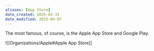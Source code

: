 ```yaml
---
aliases: [App Store]
date_created: 2025-03-31
date_modified: 2025-04-07
---
```

The most famous, of course, is the Apple App Store and Google Play.  

![[Organizations/Apple#Apple App Store]]